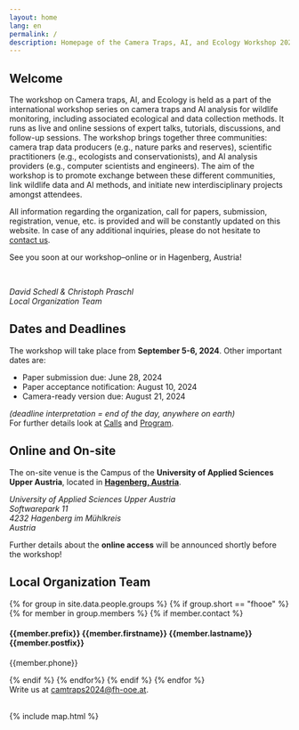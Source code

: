```yaml
---
layout: home
lang: en
permalink: /
description: Homepage of the Camera Traps, AI, and Ecology Workshop 2024
---
```


<section class="background-light pad" id="welcome">
    <div class="container text-justify">
        <h1>Welcome</h1>
        <div class="row">
            <div class="col-lg-12 col-md-12">
                <p class="text-justify">
                    The workshop on Camera traps, AI, and Ecology is held as a part of the international workshop series on camera traps and AI analysis for wildlife monitoring, including associated ecological and data collection methods. It runs as live and online sessions of expert talks, tutorials, discussions, and follow-up sessions. The workshop brings together three communities: camera trap data producers (e.g., nature parks and reserves), scientific practitioners (e.g., ecologists and conservationists), and AI analysis providers (e.g., computer scientists and engineers). The aim of the workshop is to promote exchange between these different communities, link wildlife data and AI methods, and initiate new interdisciplinary projects amongst attendees.
                </p>
                <p>
                    All information regarding the organization, call for papers, submission, registration, venue, etc. is provided and will be constantly updated on this website. In case of any additional inquiries, please do not hesitate to <a href="#contact">contact us</a>.
                </p>
                <p>See you soon at our workshop&ndash;online or in Hagenberg, Austria!</p>
                <br/>
                <p>
                    <em>David Schedl & Christoph Praschl</em><br/>
                    <em>Local Organization Team</em>
                </p>
            </div>
        </div>
    </div>
</section>

<section class="background-primary pad" id="calls">
    <div class="container text-justify">
        <div class="row">
            <div class="col-lg-6 col-md-12">
                <h2>Dates and Deadlines</h2>
                <p class="text-justify">
                    The workshop will take place from <b>September 5-6, 2024</b>. Other important dates are:<br/>
                </p>
                <ul class="date-list">
                    <li>Paper submission due:           <span>June 28, 2024</span></li>
                    <li>Paper acceptance notification:  <span>August 10, 2024</span></li>
                    <li>Camera-ready version due:         <span>August 21, 2024</span></li>
                </ul>
                <p>
                    <em>(deadline interpretation = end of the day, anywhere on earth)</em> <br/>
                    For further details look at <a href="{{ site.baseurl }}/calls">Calls</a> and <a href="{{ site.baseurl }}/program">Program</a>.
                </p>
            </div>
            <div class="col-lg-6 col-md-12">
                <h2>Online and On-site</h2>
                <p class="text-justify">
                    The on-site venue is the Campus of the <b>University of Applied Sciences Upper Austria</b>, located in <a href="{{ site.baseurl }}/venue"><b>Hagenberg, Austria</b></a>.
                </p>
                <p>
                    <address>
                    University of Applied Sciences Upper Austria<br/>
                    Softwarepark 11<br/>
                    4232 Hagenberg im Mühlkreis<br/>
                    Austria
                    </address>
                </p>
                <p>
                    Further details about the <b>online access</b> will be announced shortly before the workshop!
                </p>
            </div>
        </div>
    </div>
</section>

<section class="background-light pad" id="contact">
   <div class="container text-justify">
      <h2>Local Organization Team</h2>
      <div class="row contact-info">
         {% for group in site.data.people.groups %}
         {% if group.short == "fhooe" %}
         {% for member in group.members %}
         {% if member.contact %}
         <div class="col-lg-4 col-md-12">
            <h4>{{member.prefix}} {{member.firstname}} {{member.lastname}} {{member.postfix}}</h4>
            <p>{{member.phone}}</p>
            <!--<table class="contact-table">
               <body>
                  <tr>
                     <td>Phone:</td>
                     <td>{{member.phone}}</td>
                  </tr>
                  <tr>
                     <td>Mail:</td>
                     <td>
                        <a href="mailto:{{member.mail}}">{{member.mail}}</a>
                     </td>
                  </tr>
               </body>
            </table> -->
         </div>
         {% endif %}
         {% endfor%}
         {% endif %}
         {% endfor %}
      </div>
      <div class="row"><div class="col-sm-12">Write us at <a style="text-decoration:underline" href="mailto:camtraps2024@fh-ooe.at">camtraps2024@fh-ooe.at</a>.<br/><br/></div></div>
   </div>
</section>

{% include map.html %}
